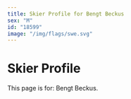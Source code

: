 ```yaml
---
title: Skier Profile for Bengt Beckus
sex: "M"
id: "18599"
image: "/img/flags/swe.svg" 
---
```


# Skier Profile

This page is for: Bengt Beckus.
    